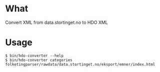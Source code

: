 What
====

Convert XML from data.stortinget.no to HDO XML

Usage
=====

    $ bin/hdo-converter --help
    $ bin/hdo-converter categories folketingparser/rawdata/data.stortinget.no/eksport/emner/index.html

